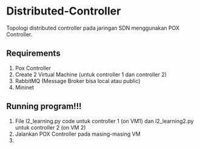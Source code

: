 # Distributed-Controller
Topologi distributed controller pada jaringan SDN menggunakan POX Controller.

## Requirements
1. Pox Controller
2. Create 2 Virtual Machine (untuk controller 1 dan controller 2)
3. RabbitMQ (Message Broker bisa local atau public)
4. Mininet

## Running program!!!
1. File l2_learning.py code untuk controller 1 (on VM1) dan l2_learning2.py untuk controller 2 (on VM 2)
2. Jalankan POX Controller pada masing-masing VM 
3. 
